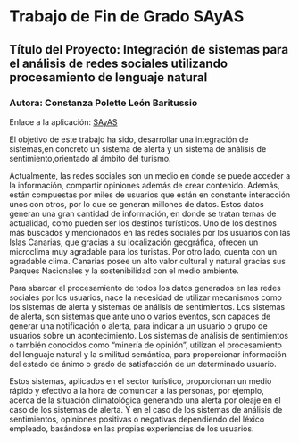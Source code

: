 # Trabajo de Fin de Grado SAyAS


## Título del Proyecto: Integración de sistemas para el  análisis de redes sociales utilizando procesamiento de lenguaje natural

### Autora: Constanza Polette León Baritussio

Enlace a la aplicación: [SAyAS](https://alu0100673647.shinyapps.io/SAYAS/)


El objetivo de este trabajo ha sido, desarrollar una integración de sistemas,en concreto un sistema de alerta y un sistema de análisis de sentimiento,orientado al ámbito del turismo.

Actualmente, las redes sociales son un medio en donde se puede acceder a la información, compartir opiniones además de crear contenido. Además, están compuestas por miles de usuarios que están en   constante interacción unos con otros, por lo que se generan millones de datos. Estos datos generan una gran cantidad de información, en donde se tratan temas de actualidad, como pueden ser los destinos   turísticos. Uno de los destinos más buscados y mencionados en las redes sociales por los usuarios con las Islas Canarias, que gracias a su localización geográfica, ofrecen un microclima muy agradable para los turistas. Por otro lado, cuenta con un agradable clima. Canarias posee un alto valor cultural y natural gracias sus Parques Nacionales y la sostenibilidad con el medio ambiente.

Para abarcar el procesamiento de  todos los datos generados en las redes sociales por los usuarios, nace la necesidad de utilizar mecanismos como los sistemas de alerta y  sistemas de análisis de sentimientos. Los sistemas de alerta, son sistemas que ante uno o varios eventos, son capaces de generar una notificación o alerta, para indicar a un usuario o grupo  de usuarios sobre un acontecimiento. Los sistemas de análisis de sentimientos o también conocidos como “minería de opinión”, utilizan el procesamiento del lenguaje natural y la similitud semántica, para  proporcionar información del estado de ánimo o grado de satisfacción de un determinado usuario.

Estos sistemas, aplicados en el sector turístico, proporcionan un medio rápido y efectivo a la hora de comunicar a las personas, por ejemplo, acerca de la situación climatológica generando una alerta por oleaje en el caso de los sistemas de alerta. Y en el caso de los sistemas de análisis de sentimientos, opiniones positivas o negativas dependiendo del léxico empleado, basándose en las propias experiencias de los usuarios.
